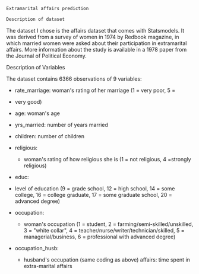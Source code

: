 ``` bash
Extramarital affairs prediction
```
``` bash
Description of dataset
```

The dataset I chose is the affairs dataset that comes with Statsmodels. It
was derived from a survey of women in 1974 by Redbook magazine, in
which married women were asked about their participation in extramarital
affairs. More information about the study is available in a 1978 paper from
the Journal of Political Economy.

Description of Variables

The dataset contains 6366 observations of 9 variables:
     
- rate_marriage: woman's rating of her marriage (1 = very poor, 5 =
- very good)
-  age: woman's age
-  yrs_married: number of years married
- children: number of children
- religious: 
  - woman's rating of how religious she is (1 = not religious, 4     =strongly religious)
-  educ: 
  - level of education (9 = grade school, 12 = high school, 14 =
  some college, 16 = college graduate, 17 = some graduate school, 20
  = advanced degree)

- occupation: 
  - woman's occupation (1 = student, 2 = farming/semi-skilled/unskilled, 3 = "white collar", 4 =     teacher/nurse/writer/technician/skilled, 5 = managerial/business, 6 = professional with advanced degree)
- occupation_husb: 
  - husband's occupation (same coding as above)
affairs: time spent in extra-marital affairs